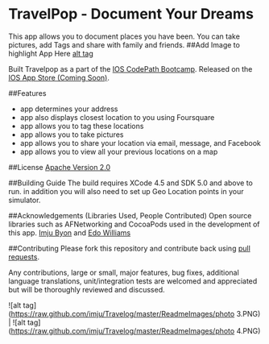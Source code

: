 TravelPop - Document Your Dreams
===

This app allows you to document places you have been. You can take pictures, add Tags and share with family and friends.
##Add Image to highlight App Here
[alt tag](https://raw.github.com/imju/Travelog/blob/master/Travelpop_150.png)

Built Travelpop as a part of the [IOS CodePath Bootcamp](http://thecodepath.com/androidbootcamp). Released on the [IOS App Store (Coming Soon)](#).

##Features
- app determines your address
- app also displays closest location to you using Foursquare
- app allows you to tag these locations 
- app allows you to take pictures 
- app allows you to share your location via email, message, and Facebook
- app allows you to view all your previous locations on a map

##License
[Apache Version 2.0](http://www.apache.org/licenses/LICENSE-2.0.html)

##Building Guide
The build requires XCode 4.5 and SDK 5.0 and above to run. in addition you will also need to set up Geo Location points in your simulator.

##Acknowledgements (Libraries Used, People Contributed)
Open source libraries such as AFNetworking and CocoaPods used in the development of this app.
[Imju Byon](https://github.com/imju) and [Edo Williams](https://github.com/willysharp5)

##Contributing 
Please fork this repository and contribute back using [pull requests](https://github.com/imju/Travelog/pulls).

Any contributions, large or small, major features, bug fixes, additional language translations, unit/integration tests are welcomed and appreciated but will be thoroughly reviewed and discussed.

![alt tag](https://raw.github.com/imju/Travelog/master/ReadmeImages/photo 3.PNG) |
![alt tag](https://raw.github.com/imju/Travelog/master/ReadmeImages/photo 4.PNG) 